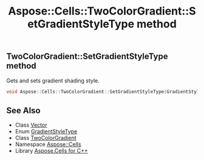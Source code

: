 ﻿---
title: Aspose::Cells::TwoColorGradient::SetGradientStyleType method
linktitle: SetGradientStyleType
second_title: Aspose.Cells for C++ API Reference
description: 'Aspose::Cells::TwoColorGradient::SetGradientStyleType method. Gets and sets gradient shading style in C++.'
type: docs
weight: 1100
url: /cpp/aspose.cells/twocolorgradient/setgradientstyletype/
---
## TwoColorGradient::SetGradientStyleType method


Gets and sets gradient shading style.

```cpp
void Aspose::Cells::TwoColorGradient::SetGradientStyleType(GradientStyleType value)
```

## See Also

* Class [Vector](../../vector/)
* Enum [GradientStyleType](../../../aspose.cells.drawing/gradientstyletype/)
* Class [TwoColorGradient](../)
* Namespace [Aspose::Cells](../../)
* Library [Aspose.Cells for C++](../../../)
